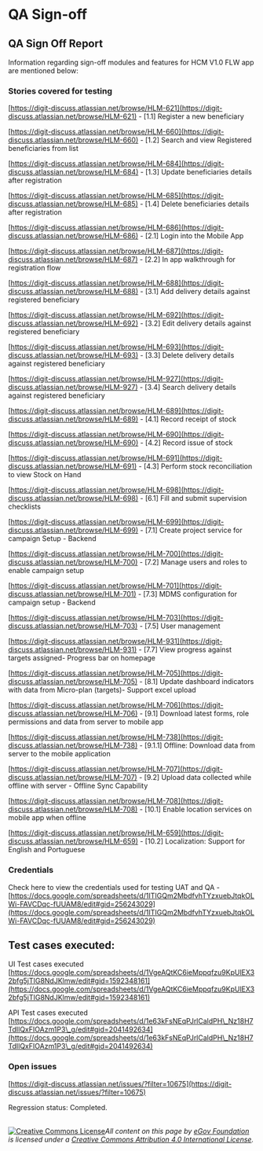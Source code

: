 # QA Sign-off

## QA Sign Off Report

Information regarding sign-off modules and features for HCM V1.0 FLW app are mentioned below:

### Stories covered for testing

[https://digit-discuss.atlassian.net/browse/HLM-621](https://digit-discuss.atlassian.net/browse/HLM-621) - \[1.1] Register a new beneficiary

[https://digit-discuss.atlassian.net/browse/HLM-660](https://digit-discuss.atlassian.net/browse/HLM-660) - \[1.2] Search and view Registered beneficiaries from list

[https://digit-discuss.atlassian.net/browse/HLM-684](https://digit-discuss.atlassian.net/browse/HLM-684) - \[1.3] Update beneficiaries details after registration

[https://digit-discuss.atlassian.net/browse/HLM-685](https://digit-discuss.atlassian.net/browse/HLM-685) - \[1.4] Delete beneficiaries details after registration

[https://digit-discuss.atlassian.net/browse/HLM-686](https://digit-discuss.atlassian.net/browse/HLM-686) - \[2.1] Login into the Mobile App

[https://digit-discuss.atlassian.net/browse/HLM-687](https://digit-discuss.atlassian.net/browse/HLM-687) - \[2.2] In app walkthrough for registration flow

[https://digit-discuss.atlassian.net/browse/HLM-688](https://digit-discuss.atlassian.net/browse/HLM-688) - \[3.1] Add delivery details against registered beneficiary

[https://digit-discuss.atlassian.net/browse/HLM-692](https://digit-discuss.atlassian.net/browse/HLM-692) - \[3.2] Edit delivery details against registered beneficiary

[https://digit-discuss.atlassian.net/browse/HLM-693](https://digit-discuss.atlassian.net/browse/HLM-693) - \[3.3] Delete delivery details against registered beneficiary

[https://digit-discuss.atlassian.net/browse/HLM-927](https://digit-discuss.atlassian.net/browse/HLM-927) - \[3.4] Search delivery details against registered beneficiary

[https://digit-discuss.atlassian.net/browse/HLM-689](https://digit-discuss.atlassian.net/browse/HLM-689) - \[4.1] Record receipt of stock

[https://digit-discuss.atlassian.net/browse/HLM-690](https://digit-discuss.atlassian.net/browse/HLM-690) - \[4.2] Record issue of stock

[https://digit-discuss.atlassian.net/browse/HLM-691](https://digit-discuss.atlassian.net/browse/HLM-691) - \[4.3] Perform stock reconciliation to view Stock on Hand

[https://digit-discuss.atlassian.net/browse/HLM-698](https://digit-discuss.atlassian.net/browse/HLM-698) - \[6.1] Fill and submit supervision checklists

[https://digit-discuss.atlassian.net/browse/HLM-699](https://digit-discuss.atlassian.net/browse/HLM-699) - \[7.1] Create project service for campaign Setup - Backend

[https://digit-discuss.atlassian.net/browse/HLM-700](https://digit-discuss.atlassian.net/browse/HLM-700) - \[7.2] Manage users and roles to enable campaign setup

[https://digit-discuss.atlassian.net/browse/HLM-701](https://digit-discuss.atlassian.net/browse/HLM-701) - \[7.3] MDMS configuration for campaign setup - Backend

[https://digit-discuss.atlassian.net/browse/HLM-703](https://digit-discuss.atlassian.net/browse/HLM-703) - \[7.5] User management

[https://digit-discuss.atlassian.net/browse/HLM-931](https://digit-discuss.atlassian.net/browse/HLM-931) - \[7.7] View progress against targets assigned- Progress bar on homepage

[https://digit-discuss.atlassian.net/browse/HLM-705](https://digit-discuss.atlassian.net/browse/HLM-705) - \[8.1] Update dashboard indicators with data from Micro-plan (targets)- Support excel upload

[https://digit-discuss.atlassian.net/browse/HLM-706](https://digit-discuss.atlassian.net/browse/HLM-706) - \[9.1] Download latest forms, role permissions and data from server to mobile app

[https://digit-discuss.atlassian.net/browse/HLM-738](https://digit-discuss.atlassian.net/browse/HLM-738) - \[9.1.1] Offline: Download data from server to the mobile application

[https://digit-discuss.atlassian.net/browse/HLM-707](https://digit-discuss.atlassian.net/browse/HLM-707) - \[9.2] Upload data collected while offline with server - Offline Sync Capability

[https://digit-discuss.atlassian.net/browse/HLM-708](https://digit-discuss.atlassian.net/browse/HLM-708) - \[10.1] Enable location services on mobile app when offline

[https://digit-discuss.atlassian.net/browse/HLM-659](https://digit-discuss.atlassian.net/browse/HLM-659) - \[10.2] Localization: Support for English and Portuguese

### Credentials

Check here to view the credentials used for testing UAT and QA - [https://docs.google.com/spreadsheets/d/1ITIGQm2MbdfvhTYzxuebJtqkOLWi-FAVCDqc-fUUAM8/edit#gid=256243029](https://docs.google.com/spreadsheets/d/1ITIGQm2MbdfvhTYzxuebJtqkOLWi-FAVCDqc-fUUAM8/edit#gid=256243029)

## Test cases executed:

UI Test cases executed [https://docs.google.com/spreadsheets/d/1VgeAQtKC6ieMppqfzu9KpUlEX32bfg5jTIG8NdJKlmw/edit#gid=1592348161](https://docs.google.com/spreadsheets/d/1VgeAQtKC6ieMppqfzu9KpUlEX32bfg5jTIG8NdJKlmw/edit#gid=1592348161)

API Test cases executed [https://docs.google.com/spreadsheets/d/1e63kFsNEqPJrlCaldPH\_Nz18H7TdIlQxFIOAzm1P3\_g/edit#gid=2041492634](https://docs.google.com/spreadsheets/d/1e63kFsNEqPJrlCaldPH\_Nz18H7TdIlQxFIOAzm1P3\_g/edit#gid=2041492634)

### Open issues

[https://digit-discuss.atlassian.net/issues/?filter=10675](https://digit-discuss.atlassian.net/issues/?filter=10675)

Regression status: Completed.

\
[![Creative Commons License](https://i.creativecommons.org/l/by/4.0/80x15.png)_​_](http://creativecommons.org/licenses/by/4.0/)_All content on this page by_ [_eGov Foundation_](https://egov.org.in/) _is licensed under a_ [_Creative Commons Attribution 4.0 International License_](http://creativecommons.org/licenses/by/4.0/)_._
